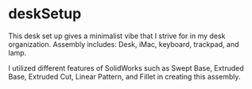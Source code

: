 # deskSetup
This desk set up gives a minimalist vibe that I strive for in my desk organization. Assembly includes: Desk, iMac, keyboard, trackpad, and lamp.


I utilized different features of SolidWorks such as Swept Base, Extruded Base, Extruded Cut, Linear Pattern, and Fillet in creating this assembly. 
